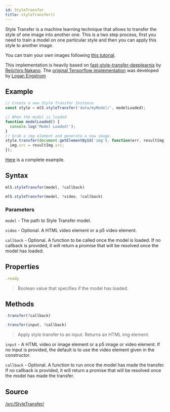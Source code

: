 ```yaml
---
id: StyleTransfer
title: styleTransfer()
---
```


Style Transfer is a machine learning technique that allows to transfer the style of one image into another one. This is a two step process, first you need to train a model on one particular style and then you can apply this style to another image.

You can train your own images following [this tutorial](docs/training-styletransfer).

This implementation is heavily based on [fast-style-transfer-deeplearnjs](https://github.com/reiinakano/fast-style-transfer-deeplearnjs) by [Reiichiro Nakano](https://github.com/reiinakano).
The [original Tensorflow implementation](https://github.com/lengstrom/fast-style-transfer) was developed by [Logan Engstrom](https://github.com/lengstrom)

## Example

```javascript
// Create a new Style Transfer Instance
const style = ml5.styleTransfer('data/myModel/', modelLoaded);

// When the model is loaded
function modelLoaded() {
  console.log('Model Loaded!');
}
// Grab a img element and generate a new image. 
style.transfer(document.getElementById('img'), function(err, resultImg) {
  img.src = resultImg.src;
});
```

[Here](https://github.com/ml5js/ml5-examples/blob/master/p5js/StyleTransfer_Image/sketch.js) is a complete example.

## Syntax
  ```javascript
  ml5.styleTransfer(model, ?callback)
  ```
  ```javascript
  ml5.styleTransfer(model, ?video, ?callback)
  ```

### Parameters

  `model` - The path to Style Transfer model.
  
  `video` - Optional. A HTML video element or a p5 video element.
  
  `callback` - Optional. A function to be called once the model is loaded. If no callback is provided, it will return a promise that will be resolved once the model has loaded.

## Properties

  ```javascript
  .ready
  ```
  > Boolean value that specifies if the model has loaded.

## Methods

  ```javascript
  .transfer(?callback)
  ```
  ```javascript
  .transfer(input, ?callback)
  ```
  > Apply style transfer to an input. Returns an HTML img element.

  `input` -  A HTML video or image element or a p5 image or video element. If no input is provided, the default is to use the video element given in the constructor. 

  `callback` - Optional. A function to run once the model has made the transfer. If no callback is provided, it will return a promise that will be resolved once the model has made the transfer.

## Source

[/src/StyleTransfer/](https://github.com/ml5js/ml5-library/tree/master/src/StyleTransfer)